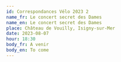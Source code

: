 ```yaml
---
id: Correspondances Vélo 2023 2
name_fr: Le concert secret des Dames
name_en: Le concert secret des Dames
place: Château de Vouilly, Isigny-sur-Mer
date: 2023-08-07
hour: 18:30
body_fr: A venir
body_en: To come
---
```

